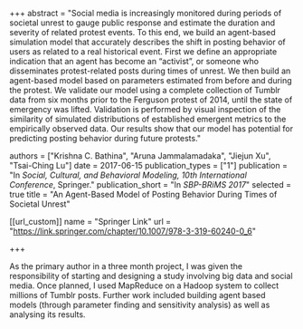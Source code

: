 +++
abstract = "Social media is increasingly monitored during periods of societal unrest to gauge public response and estimate the duration and severity of related protest events. To this end, we build an agent-based simulation model that accurately describes the shift in posting behavior of users as related to a real historical event. First we define an appropriate indication that an agent has become an “activist”, or someone who disseminates protest-related posts during times of unrest. We then build an agent-based model based on parameters estimated from before and during the protest. We validate our model using a complete collection of Tumblr data from six months prior to the Ferguson protest of 2014, until the state of emergency was lifted. Validation is performed by visual inspection of the similarity of simulated distributions of established emergent metrics to the empirically observed data. Our results show that our model has potential for predicting posting behavior during future protests."

authors = ["Krishna C. Bathina", "Aruna Jammalamadaka", "Jiejun Xu", "Tsai-Ching Lu"]
date = 2017-06-15
publication_types = ["1"]
publication = "In *Social, Cultural, and Behavioral Modeling, 10th International Conference*, Springer."
publication_short = "In *SBP-BRiMS 2017*"
selected = true
title = "An Agent-Based Model of Posting Behavior During Times of Societal Unrest"

[[url_custom]]
name = "Springer Link"
url = "https://link.springer.com/chapter/10.1007/978-3-319-60240-0_6"

+++

As the primary author in a three month project, I was given the responsibility of starting and designing a study involving big data and social media. Once planned, I used MapReduce on a Hadoop system to collect millions of Tumblr posts. Further work included building agent based models (through parameter finding and sensitivity analysis) as well as analysing its results.